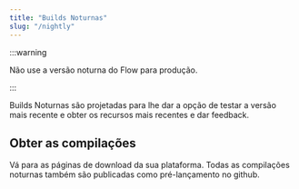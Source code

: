 ```yaml
---
title: "Builds Noturnas"
slug: "/nightly"
---
```


:::warning

Não use a versão noturna do Flow para produção.

:::

Builds Noturnas são projetadas para lhe dar a opção de testar a versão mais recente e obter os recursos mais recentes e dar feedback.

## Obter as compilações

Vá para as páginas de download da sua plataforma. Todas as compilações noturnas também são publicadas como pré-lançamento no github.

